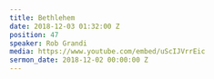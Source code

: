 ```yaml
---
title: Bethlehem
date: 2018-12-03 01:32:00 Z
position: 47
speaker: Rob Grandi
media: https://www.youtube.com/embed/uScIJVrrEic
sermon_date: 2018-12-02 00:00:00 Z
---
```


